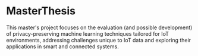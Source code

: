 # MasterThesis
This master's project focuses on the evaluation (and possible development) of privacy-preserving machine learning techniques tailored for IoT environments, addressing challenges unique to IoT data and exploring their applications in smart and connected systems.

